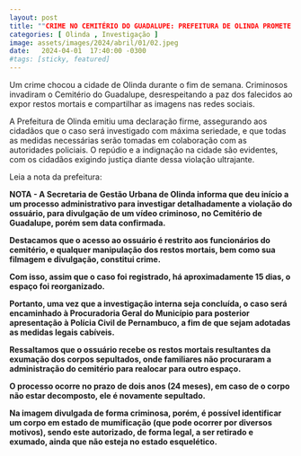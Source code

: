 ```yaml
---
layout: post
title: ""CRIME NO CEMITÉRIO DO GUADALUPE: PREFEITURA DE OLINDA PROMETE INVESTIGAÇÃO RIGOROSA""
categories: [ Olinda , Investigação ]
image: assets/images/2024/abril/01/02.jpeg
date:   2024-04-01  17:40:00 -0300
#tags: [sticky, featured]
---
```

Um crime chocou a cidade de Olinda durante o fim de semana. Criminosos invadiram o Cemitério do Guadalupe, desrespeitando a paz dos falecidos ao expor restos mortais e compartilhar as imagens nas redes sociais. 

A Prefeitura de Olinda emitiu uma declaração firme, assegurando aos cidadãos que o caso será investigado com máxima seriedade, e que todas as medidas necessárias serão tomadas em colaboração com as autoridades policiais. O repúdio e a indignação na cidade são evidentes, com os cidadãos exigindo justiça diante dessa violação ultrajante.

Leia a nota da prefeitura:

**NOTA - A Secretaria de Gestão Urbana de Olinda informa que deu início a um processo administrativo para investigar detalhadamente a violação do ossuário, para divulgação de um vídeo criminoso, no Cemitério de Guadalupe, porém sem data confirmada.**

**Destacamos que o acesso ao ossuário é restrito aos funcionários do cemitério, e qualquer manipulação dos restos mortais, bem como sua filmagem e divulgação, constitui crime.**

**Com isso, assim que o caso foi registrado, há aproximadamente 15 dias, o espaço foi reorganizado.**

**Portanto, uma vez que a investigação interna seja concluída, o caso será encaminhado à Procuradoria Geral do Município para posterior apresentação à Polícia Civil de Pernambuco, a fim de que sejam adotadas as medidas legais cabíveis.**

**Ressaltamos que o ossuário recebe os restos mortais resultantes da exumação dos corpos sepultados, onde familiares não procuraram a administração do cemitério para realocar para outro espaço.**

**O processo ocorre no prazo de dois anos (24 meses), em caso de o corpo não estar decomposto, ele é novamente sepultado.**

**Na imagem divulgada de forma criminosa, porém, é possível identificar um corpo em estado de mumificação (que pode ocorrer por diversos motivos), sendo este autorizado, de forma legal, a ser retirado e exumado, ainda que não esteja no estado esquelético.**